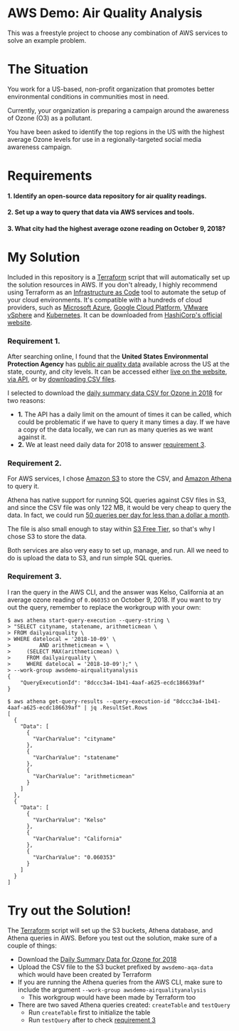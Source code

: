 # AWS Demo: Air Quality Analysis
This was a freestyle project to choose any combination of AWS services to solve an example problem.

# The Situation
You work for a US-based, non-profit organization that promotes better environmental conditions in communities most in need.

Currently, your organization is preparing a campaign around the awareness of Ozone (O3) as a pollutant.

You have been asked to identify the top regions in the US with the highest average Ozone levels for use in a regionally-targeted social media awareness campaign.

# Requirements

#### 1. Identify an open-source data repository for air quality readings.

#### 2. Set up a way to query that data via AWS services and tools.

#### 3. What city had the highest average ozone reading on October 9, 2018?

# My Solution
Included in this repository is a [Terraform](main.tf) script that will automatically set up the solution resources in AWS. If you don't already, I highly recommend using Terraform as an [Infrastructure as Code](https://www.hashicorp.com/resources/what-is-infrastructure-as-code) tool to automate the setup of your cloud environments. It's compatible with a hundreds of cloud providers, such as [Microsoft Azure](https://registry.terraform.io/providers/hashicorp/azurerm/latest), [Google Cloud Platform](https://registry.terraform.io/providers/hashicorp/google/latest), [VMware vSphere](https://registry.terraform.io/providers/hashicorp/vsphere/latest) and [Kubernetes](https://registry.terraform.io/providers/hashicorp/kubernetes/latest). It can be downloaded from [HashiCorp's official website](https://www.terraform.io/downloads.html).

### Requirement 1.
After searching online, I found that the **United States Environmental Protection Agency** has [public air quality data](https://www.epa.gov/outdoor-air-quality-data) available across the US at the state, county, and city levels. It can be accessed either [live on the website](https://www.epa.gov/outdoor-air-quality-data/download-daily-data), [via API](https://aqs.epa.gov/aqsweb/documents/data_api.html), or by [downloading CSV files](https://aqs.epa.gov/aqsweb/airdata/download_files.html).

I selected to download the [daily summary data CSV for Ozone in 2018](https://aqs.epa.gov/aqsweb/airdata/download_files.html#Daily) for two reasons:
- **1.** The API has a daily limit on the amount of times it can be called, which could be problematic if we have to query it many times a day. If we have a copy of the data locally, we can run as many queries as we want against it.
- **2.** We at least need daily data for 2018 to answer [requirement 3](#3-what-city-had-the-highest-average-ozone-reading-on-october-9-2018).

### Requirement 2.
For AWS services, I chose [Amazon S3](https://aws.amazon.com/s3/) to store the CSV, and [Amazon Athena](https://aws.amazon.com/athena/) to query it.

Athena has native support for running SQL queries against CSV files in S3, and since the CSV file was only 122 MB, it would be very cheap to query the data. In fact, we could run [50 queries per day for less than a dollar a month](https://calculator.aws/#/estimate?id=60ca0679dee0e4df1ed1b6ed4a7878d520bee2f0).

The file is also small enough to stay within [S3 Free Tier](https://calculator.aws/#/estimate?id=17b2dff3fa28f1c5ece27caf7ccda3855e4cf4d2), so that's why I chose S3 to store the data.

Both services are also very easy to set up, manage, and run. All we need to do is upload the data to S3, and run simple SQL queries.

### Requirement 3.
I ran the query in the AWS CLI, and the answer was Kelso, California at an average ozone reading of `0.060353` on October 9, 2018. If you want to try out the query, remember to replace the workgroup with your own: 
```
$ aws athena start-query-execution --query-string \
> "SELECT cityname, statename, arithmeticmean \
> FROM dailyairquality \
> WHERE datelocal = '2018-10-09' \
>         AND arithmeticmean = \
>     (SELECT MAX(arithmeticmean) \
>     FROM dailyairquality \
>     WHERE datelocal = '2018-10-09');" \
> --work-group awsdemo-airqualityanalysis
{
    "QueryExecutionId": "8dccc3a4-1b41-4aaf-a625-ecdc186639af"
}

$ aws athena get-query-results --query-execution-id "8dccc3a4-1b41-4aaf-a625-ecdc186639af" | jq .ResultSet.Rows
[
  {
    "Data": [
      {
        "VarCharValue": "cityname"
      },
      {
        "VarCharValue": "statename"
      },
      {
        "VarCharValue": "arithmeticmean"
      }
    ]
  },
  {
    "Data": [
      {
        "VarCharValue": "Kelso"
      },
      {
        "VarCharValue": "California"
      },
      {
        "VarCharValue": "0.060353"
      }
    ]
  }
]
```

# Try out the Solution!
The [Terraform](main.tf) script will set up the S3 buckets, Athena database, and Athena queries in AWS. Before you test out the solution, make sure of a couple of things:
- Download the [Daily Summary Data for Ozone for 2018](https://aqs.epa.gov/aqsweb/airdata/download_files.html#Daily)
- Upload the CSV file to the S3 bucket prefixed by `awsdemo-aqa-data` which would have been created by Terraform
- If you are running the Athena queries from the AWS CLI, make sure to include the argument `--work-group awsdemo-airqualityanalysis`
  - This workgroup would have been made by Terraform too
- There are two saved Athena queries created: `createTable` and `testQuery`
  - Run `createTable` first to initialize the table
  - Run `testQuery` after to check [requirement 3](#requirement-3)

